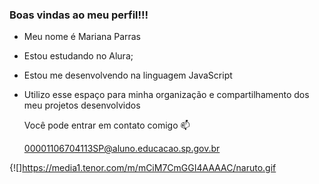 ### Boas vindas ao meu perfil!!!

- Meu nome é Mariana Parras

- Estou estudando no Alura;
- Estou me desenvolvendo na linguagem JavaScript
- Utilizo esse espaço para minha organização e compartilhamento dos meu projetos desenvolvidos

  Você pode entrar em contato comigo 📫

  00001106704113SP@aluno.educacao.sp.gov.br


{![]https://media1.tenor.com/m/mCiM7CmGGI4AAAAC/naruto.gif
